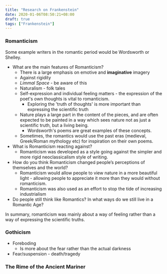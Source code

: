 ```yaml
---
title: "Research on Frankenstein"
date: 2020-01-06T08:50:21+08:00
draft: true
tags: ["Frankenstein"]
---
```


### Romanticism

Some example writers in the romantic period would be Wordsworth or Shelley.

- What are the main features of Romanticism?
  - There is a large emphasis on emotive and **imaginative** imagery
  - Against rigidity
  - *Limmal Space* - be aware of this
  - Naturalism - folk tales
  - Self-expression and individual feeling matters - the expression of the poet's own thoughts is vital to romanticism.
    - Exploring the 'truth of thoughts' is more important than expressing the scientific truth
  - Nature plays a large part in the content of the pieces, and are often expected to be painted in a way which sees nature not as just a scientific truth, but a living being.
    - Wordsworth's poems are great examples of these concepts.
  - Sometimes, the romantics would use the past eras (medieval, Greek/Roman mythology etc) for inspiration on their own poems.
- What is Romanticism reacting against?
  - Romanticism was developed as a style going against the simpler and more rigid neoclassicalism style of writing.
- How do you think Romanticism changed people’s perceptions of themselves and the world? 
  - Romanticism would allow people to view nature in a more beautiful light - allowing people to appreciate it more than they would without romanticism.
  - Romanticism was also used as an effort to stop the tide of increasing industrialism 
- Do people still think like Romantics? In what ways do we still live in a Romantic Age?

In summary, romanticism was mainly about a way of feeling rather than a way of expressing the scientific truths.

### Gothicism

- Foreboding
  - Is more about the fear rather than the actual darkness
- Fear/suspension - death/tragedy

### The Rime of the Ancient Mariner
